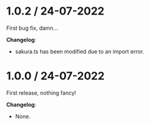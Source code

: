 # 1.0.2 / 24-07-2022

First bug fix, damn...

**Changelog**:
- sakura.ts has been modified due to an import error.

# 1.0.0 / 24-07-2022

First release, nothing fancy!

**Changelog**:
- None.
